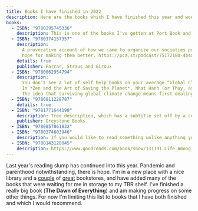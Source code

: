 ```yaml
---
title: Books I have finished in 2022
description: Here are the books which I have finished this year and would also recommend.
books:
  - ISBN: "9780295745336"
    description: This is one of the books I've gotten at Port Book and News in Port Angeles to help acquaint myself with the Olympic Peninsula. I loved its first sentence so much, I suggested ot to Madison Books for [the "First Lines that Last" feature in their newsletter](https://mailchi.mp/84198621b62e/madison-books-newsletter-119) last year, but I re-read it this year once I moved here.
  - ISBN: "9780374157357"
    description:
      A provocative account of how we came to organize our societies provides
      hope for making them better. https://pca.st/podcast/75172180-4b4a-0133-c348-0d11918ab357... Understanding that we have the power to make this world better is especially important during times when everything seems aligned to thwart us. Among the most profound obstacles to imagining a world without exploitation and oppression is the received wisdom telling us that it has to be this way. In ***The Dawn of Everything***, archaeologist David Wengrow and the late anthropoligist David Graeber have given us a sprawling, challenging and inspiring corrective to some of the most entrenched furrows of that received wisdom. One of their principal targets is the idea that the adoption of agriculture necessarily meant a wealth accumulation, inequality and technological acceleration. This account has been popular in some bestselling accounts of recent years (such as *Guns, Germs and Steel*, *Sapiens*, and *Against the Grain*) but ignores the growing body of evidence against it. The idea that we have passed through a "progression" of development from hunter-gatherers to sedentary agriculturalists to urban city states to a globalized web of capitalist nation states is itself one of the enlightenment era just-so stories that don't stand up to scrutiny, at least according to Graeber and Wengrow's survey of recent research. People have lived in all sorts of ways, sometimes in very large numbers and in arrangements that lasted for hundreds or thousands of years. Things, it turns out, are far messier and maybe more hopeful than we've been led to believe. Anyone who enjoyed ***Debt~&#58;~ the first 5,000 Years**\* or any of the much-beloved Graeber's work won't need any arm-twisting. This is provocative, captivating and mostly convincing extrapolation of one of Graeber's oft-quoted lines~&#58;~ "The ultimate, hidden truth of the world is that it is something that we make, and could just as easily make differently." 
    details: true
    publisher: Farrar, Straus and Giroux
  - ISBN: "9780062954794"
    description:
      You don’t see a lot of self help books on your average “Global Climate Change” reading list, unless you count those helping people attend to their energy use or consumer habits. This one is different. 
      In *Zen and the Art of Saving the Planet*, Nhat Hanh (or Thay, as he was known), patiently guides us to take care of ourselves in order to foster our resiliance and streng for the work of taking care of eachother and the world. When it sometimes feels like we face challenges so overwhelming that there is nothing we can do to help, Thay offers wisdom to put that in perspective. I will not soon forget his account of using meditation to overcome despair when working to stop the war in his native Vietnam, another overwhelming, life-threatening and seemingly intractable challenge. There is great teaching here on listening compassionately to others whom you may be inclined to fear or hate. This book offered me new tools to keep my cool and seek genuine dialog when talking to people I might see as complicit in the climate crisis or whose reluctance to face it I may resent.
      The idea that surviving global climate change means first dealing with our own anxiety and despair seems both obvious and under-appreciated. My intuition is this book will be most impactful for those already predisposed to buddhist teachings, but Thay’s accounts of political engagement and the interconnectedness of everything . The author of 75 books available in English (his 1992 work *Peace Is Every Step* is particularly resonant to me), Thay died just days ago. [His legacy is enormous], and this book is one epic and generous gift before departing.
  - ISBN: "9780811228787"
    details: true
  - ISBN: "9781771644198"
    description: Tree description, which has a subtitle set off by a colon. Watch out!. https://roamresearch.com/#/app/PeripateticNotes/page/P_gZPo-IM... How about a book that feels like sitting down with David Suzuki, one of the best-known environmentalists in Canada, to hear a masterful, stem-winding biography (botanograpy?) of a tree? // most well-known environmentalist in Canada // It feels like sitting beneath a tree and listening to a master lecturer skillfully slideing from topic to topic in a supernaturally informed lecture that doesn't feel exhaustive like a textbook. Startling facts, reveries, anecdotes. The similarity of hemoglobin to chlorophyll, the galapogos tomato whose seeds can only germinate if they pass through the digestive system of a tortoise. // Lichens and salmon, sunlight and spotted owls. // The story of a single tree, from the moment the seed is released from its cone until, more than five hundred years later, it lies on the forest floor as a nurse log, giving life to ferns, mosses, and hemlocks, even as its own life is ending. Revised edition with a foreword by Peter Wohlleben, author of The Hidden Life of Trees.
    publisher: Greystone Books
  - ISBN: "9780857861832"
  - ISBN: "9780374603946"
    description: If you would like to read something unlike anything you have ever read, __Pure Color__ is an excellent choice. All your expectations are likely to be confounded, even if they derive from Heti's earlier works, as this isn't the high-wire act of self-scrutiny that made __How Should a Person Be__ and __Motherhood__ so celebrated. From one of its brief chapters to the next, his book can feel like a modern-day fable, like an autofictional foray into magical realism, or like a transparent vehicle for smuggling philosophy and aesthetics into the Fiction section. Mostly, though, it feels like having a conversation with someone you slowly realize is an absolute kook. This is a good thing! It's the kooks who end up with all the out-there ideas that start our movements, change our paradigms and shake up our world views. And boy does the cosmology of protagonist Mira fit the bill. Mira is on her way to being art critic who gets hung up on an unrequited love and waylaid by the death of her father. Some of the book's dominant conceits, like that we are living in the first draft of the world during the moments where God is on the verge of ripping it up for the second, and that everyone is either a bird, a fish or a bear (a sort of faux-naive myers-briggs diagnostic for a world  in which the supreme being is a sort of critic) scaffold a unique conception of the world which undergirds the story. The account of Mira's life often reads someone channeling the cosmic assurance of a lost pre-socratic philosopher into a spiritual text for children. Heti takes weird, simultaneous stabs at the ineffable and mundane and again reaffirms herself as a writer unafraid to go into new places that surprise me and make me think. I didn't know about this book until I heard Heti talking about it on the [Between the Covers Podcast](https://tinhouse.com/podcasts/) (which, if you don't know about it, is just something you're going to need to really check out).
  - ISBN: "9780143128045"
    description: https://www.goodreads.com/book/show/131191.Life_Among_the_Savages?from_search=true&from_srp=true&qid=3HrKXYaZR4&rank=1 Might be revelatory if you, like me, had only read her horror stuff. So funny. Well observed and constructed.
---
```


Last year's reading slump has continued into this year. Pandemic and parenthood notwithstanding, there is hope. I'm in a new place with a nice library and a [couple](https://www.odysseybooksgifts.com/) of [great](https://www.portbooknews.com/) bookstores, and have added many of the books that were waiting for me in storage to my TBR shelf. I've finished a really big book (**The Dawn of Everything**) and am making progress on some other things. For now I'm limiting this list to books that I have both finished and which I would recommend.